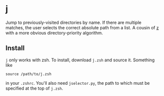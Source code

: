 # j

Jump to previously-visited directories by name. If there are multiple matches,
the user selects the correct absolute path from a list. A cousin of
[z](https://github.com/rupa/z) with a more obvious directory-priority
algorithm.

## Install

`j` only works with zsh. To install, download `j.zsh` and source it. Something
like
```
source /path/to/j.zsh
```
in your `.zshrc`. You'll also need `jselector.py`, the path to which must be
specified at the top of `j.zsh`.

